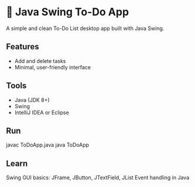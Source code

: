 # 📝 Java Swing To-Do App

A simple and clean To-Do List desktop app built with Java Swing.

##  Features
- Add and delete tasks
- Minimal, user-friendly interface


##  Tools
- Java (JDK 8+)
- Swing
- IntelliJ IDEA or Eclipse

##   Run

javac ToDoApp.java
java ToDoApp

## Learn

Swing GUI basics: JFrame, JButton, JTextField, JList
Event handling in Java
